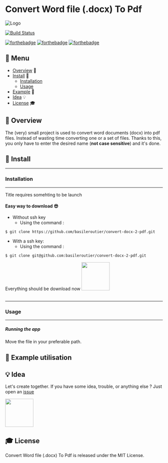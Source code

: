 # Convert Word file (.docx) To Pdf
![Logo](https://via.placeholder.com/1200x120)


[![Build Status](https://travis-ci.org/walternascimentobarroso/walternascimentobarroso.github.io.svg?branch=master)](https://travis-ci.org/walternascimentobarroso/walternascimentobarroso.github.io)


[![forthebadge](https://forthebadge.com/images/badges/made-with-python.svg)](https://forthebadge.com) [![forthebadge](http://forthebadge.com/images/badges/built-with-love.svg)](http://forthebadge.com)  [![forthebadge](https://forthebadge.com/images/badges/contains-cat-gifs.svg)](https://forthebadge.com)


## :notebook_with_decorative_cover: Menu

* [Overview](#page_facing_up-overview) :page_facing_up:
* [Install](#trident-install) :trident:
    * [Installation](#installation)
    * [Usage](#usage)
* [Example](#mag_right-example-utilisation) :mag_right:
* [Idea](#bulb-idea) :bulb:
* [License](#mortar_board-license) :mortar_board:

## :page_facing_up: Overview
The (very) small project is used to convert word documents (docx) into pdf files. Instead of wasting time converting one or a set of files. Thanks to this, you only have to enter the desired name (**not case sensitive**) and it's done.


## :trident: Install

___
### Installation
___
Title requires somehting to be launch

#### Easy way to download :sunglasses:

* Without ssh key
   * Using the command :
```
$ git clone https://github.com/basileroutier/convert-docx-2-pdf.git
```

* With a ssh key:
   * Using the command :
```
$ git clone git@github.com:basileroutier/convert-docx-2-pdf.git
```

Everything should be download now  <img src="https://c.tenor.com/Uowt3oHKCP4AAAAC/marc77-cat-at-work.gif" width="90" height="90" />
<br/>
<br/>
___
### Usage
___
##### Running the app
Move the file in your preferable path.


## :mag_right: Example utilisation

## :bulb: Idea
Let's create together. If you have some idea, trouble, or anything else ? Just open an [issue](https://github.com/basileroutier/title/issues/new/choose)


<img src="https://c.tenor.com/k-tV1c5bCCkAAAAd/cat-smile-happy-cat.gif" width="90" height="90" />

## :mortar_board: License

Convert Word file (.docx) To Pdf is released under the MIT License.